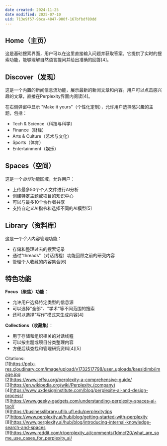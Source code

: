 ```yaml
---
date created: 2024-11-25
date modified: 2025-07-10
uid: 713e9f57-9bca-4847-900f-167bfbdf89dd
---
```

## Home（主页）

这是基础搜索界面，用户可以在这里直接输入问题并获取答案。它提供了实时的搜索功能，能够理解自然语言提问并给出准确的回答[4]。

## Discover（发现）

这是一个内置的新闻信息流功能，展示最新的新闻文章和内容。用户可以点击感兴趣的文章，直接在Perplexity界面内阅读[4]。

在右侧弹窗中显示 "Make it yours"（个性化定制），允许用户选择感兴趣的主题，包括：

- Tech & Science（科技与科学）
- Finance（财经）
- Arts & Culture（艺术与文化）
- Sports（体育）
- Entertainment（娱乐）

## Spaces（空间）

这是一个*协作*功能区域，允许用户：

- 上传最多50个个人文件进行AI分析
- 创建特定主题或项目的知识中心
- 可以与最多10个协作者共享
- 支持自定义AI指令和选择不同的AI模型[5]

## Library（资料库）

这是一个*个人*内容管理功能：

- 存储和整理过去的搜索记录
- 通过"threads"（对话线程）功能回顾之前的研究内容
- 管理个人收藏的内容集合[6]

## 特色功能

**Focus（聚焦）功能**：
- 允许用户选择特定类型的信息源
- 可以选择"全部"、"学术"等不同范围的搜索
- 还可以选择"写作"模式来生成内容[4]

**Collections（收藏集）**：
- 用于存储和组织相关的对话线程
- 可以按主题或项目分类整理内容
- 方便后续查找和管理研究资料[4][5]

Citations:  
[1]https://pplx-res.cloudinary.com/image/upload/v1732517798/user_uploads/kaesldimb/image.jpg  
[2]https://www.jeffsu.org/perplexity-a-comprehensive-guide/  
[3]https://en.wikipedia.org/wiki/Perplexity_(company)  
[4]https://www.uxdesigninstitute.com/blog/perplexity-ai-and-design-process/  
[5]https://www.geeky-gadgets.com/understanding-perplexity-spaces-ai-tool/  
[6]https://businesslibrary.uflib.ufl.edu/perplexitytips  
[7]https://www.perplexity.ai/hub/blog/getting-started-with-perplexity  
[8]https://www.perplexity.ai/hub/blog/introducing-internal-knowledge-search-and-spaces  
[9]https://www.reddit.com/r/perplexity_ai/comments/1dmcf20/what_are_some_use_cases_for_perplexity_ai/
